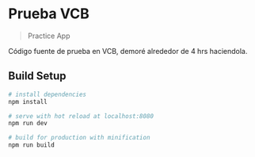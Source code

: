 # Prueba VCB

> Practice App

Código fuente de prueba en VCB, demoré alrededor de 4 hrs haciendola.

## Build Setup

```bash
# install dependencies
npm install

# serve with hot reload at localhost:8080
npm run dev

# build for production with minification
npm run build
```
